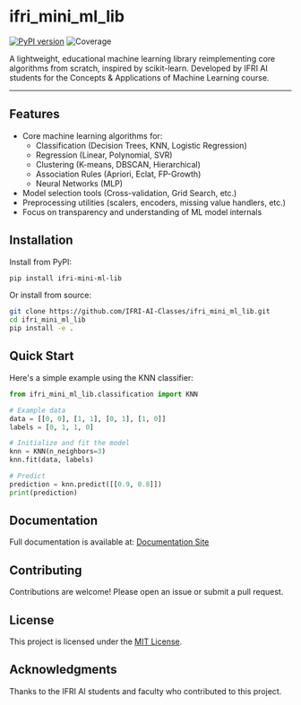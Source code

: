 # ifri_mini_ml_lib

[![PyPI version](https://img.shields.io/pypi/v/ifri-mini-ml-lib.svg)](https://pypi.org/project/ifri-mini-ml-lib/) ![Coverage](https://img.shields.io/badge/coverage-dynamic-lightgrey?style=flat&logo=codecov)

A lightweight, educational machine learning library reimplementing core algorithms from scratch, inspired by scikit-learn. Developed by IFRI AI students for the Concepts & Applications of Machine Learning course.

---

## Features

- Core machine learning algorithms for:
  - Classification (Decision Trees, KNN, Logistic Regression)
  - Regression (Linear, Polynomial, SVR)
  - Clustering (K-means, DBSCAN, Hierarchical)
  - Association Rules (Apriori, Eclat, FP-Growth)
  - Neural Networks (MLP)
- Model selection tools (Cross-validation, Grid Search, etc.)
- Preprocessing utilities (scalers, encoders, missing value handlers, etc.)
- Focus on transparency and understanding of ML model internals

## Installation

Install from PyPI:

```bash
pip install ifri-mini-ml-lib
```

Or install from source:

```bash
git clone https://github.com/IFRI-AI-Classes/ifri_mini_ml_lib.git
cd ifri_mini_ml_lib
pip install -e .
```

## Quick Start

Here's a simple example using the KNN classifier:

```python
from ifri_mini_ml_lib.classification import KNN

# Example data
data = [[0, 0], [1, 1], [0, 1], [1, 0]]
labels = [0, 1, 1, 0]

# Initialize and fit the model
knn = KNN(n_neighbors=3)
knn.fit(data, labels)

# Predict
prediction = knn.predict([[0.9, 0.8]])
print(prediction)
```

## Documentation

Full documentation is available at: [Documentation Site](https://your-documentation-site.com)

## Contributing

Contributions are welcome! Please open an issue or submit a pull request.

## License

This project is licensed under the [MIT License](LICENSE).

## Acknowledgments

Thanks to the IFRI AI students and faculty who contributed to this project.
